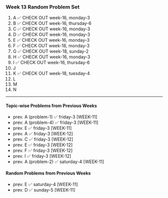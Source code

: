 ### Week 13 Random Problem Set
1. A ✅ CHECK OUT week-16, monday-3
2. B ✅ CHECK OUT week-16, thursday-6
3. C ✅ CHECK OUT week-16, monday-3
4. D ✅ CHECK OUT week-16, monday-3
5. E ✅ CHECK OUT week-16, monday-3
6. F ✅ CHECK OUT week-18, monday-3
7. G ✅ CHECK OUT week-18, sunday-2
8. H ✅ CHECK OUT week-16, monday-3
9. I ✅ CHECK OUT week-16, thursday-6
10. J
11. K ✅ CHECK OUT week-18, tuesday-4
12. L
13. M
14. N
   
---

#### Topic-wise Problems from Previous Weeks
- prev. A (problem-1) ✅ friday-3 [WEEK-11]
- prev. A (problem-4) ✅ friday-3 [WEEK-11]
- prev. E ✅ friday-3 [WEEK-11]
- prev. A ✅ friday-3 [WEEK-12]
- prev. C ✅ friday-3 [WEEK-12]
- prev. E ✅ friday-3 [WEEK-12]
- prev. F ✅ friday-3 [WEEK-12]
- prev. I ✅ friday-3 [WEEK-12]
- prev. A (problem-2) ✅ saturday-4 [WEEK-11]

#### Random Problems from Previous Weeks
- prev. E ✅ saturday-4 [WEEK-11]
- prev. D ✅ sunday-5 [WEEK-11]

